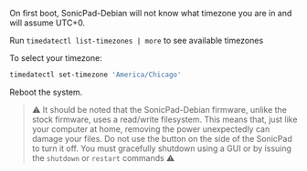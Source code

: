 On first boot, SonicPad-Debian will not know what timezone you are in and will assume UTC+0.

Run ```timedatectl list-timezones | more``` to see available timezones

To select your timezone:

```bash
timedatectl set-timezone 'America/Chicago'
```

Reboot the system.

>⚠️ It should be noted that the SonicPad-Debian firmware, unlike the stock firmware, uses a read/write filesystem. This means that, just like your computer at home, removing the power unexpectedly can damage your files. Do not use the button on the side of the SonicPad to turn it off. You must gracefully shutdown using a GUI or by issuing the `shutdown` or `restart` commands ⚠️